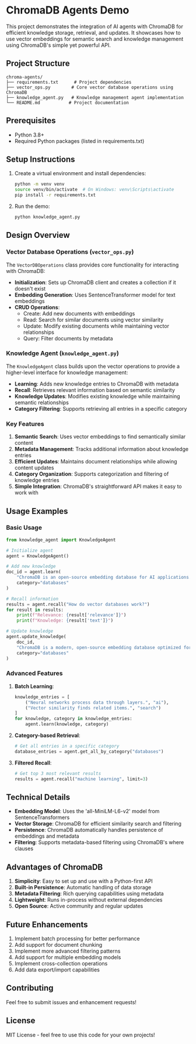 # ChromaDB Agents Demo

This project demonstrates the integration of AI agents with ChromaDB for efficient knowledge storage, retrieval, and updates. It showcases how to use vector embeddings for semantic search and knowledge management using ChromaDB's simple yet powerful API.

## Project Structure

```
chroma-agents/
├── requirements.txt      # Project dependencies
├── vector_ops.py        # Core vector database operations using ChromaDB
├── knowledge_agent.py   # Knowledge management agent implementation
└── README.md           # Project documentation
```

## Prerequisites

- Python 3.8+
- Required Python packages (listed in requirements.txt)

## Setup Instructions

1. Create a virtual environment and install dependencies:
   ```bash
   python -m venv venv
   source venv/bin/activate  # On Windows: venv\Scripts\activate
   pip install -r requirements.txt
   ```

2. Run the demo:
   ```bash
   python knowledge_agent.py
   ```

## Design Overview

### Vector Database Operations (`vector_ops.py`)

The `VectorDBOperations` class provides core functionality for interacting with ChromaDB:

- **Initialization**: Sets up ChromaDB client and creates a collection if it doesn't exist
- **Embedding Generation**: Uses SentenceTransformer model for text embeddings
- **CRUD Operations**:
  - Create: Add new documents with embeddings
  - Read: Search for similar documents using vector similarity
  - Update: Modify existing documents while maintaining vector relationships
  - Query: Filter documents by metadata

### Knowledge Agent (`knowledge_agent.py`)

The `KnowledgeAgent` class builds upon the vector operations to provide a higher-level interface for knowledge management:

- **Learning**: Adds new knowledge entries to ChromaDB with metadata
- **Recall**: Retrieves relevant information based on semantic similarity
- **Knowledge Updates**: Modifies existing knowledge while maintaining semantic relationships
- **Category Filtering**: Supports retrieving all entries in a specific category

### Key Features

1. **Semantic Search**: Uses vector embeddings to find semantically similar content
2. **Metadata Management**: Tracks additional information about knowledge entries
3. **Efficient Updates**: Maintains document relationships while allowing content updates
4. **Category Organization**: Supports categorization and filtering of knowledge entries
5. **Simple Integration**: ChromaDB's straightforward API makes it easy to work with

## Usage Examples

### Basic Usage

```python
from knowledge_agent import KnowledgeAgent

# Initialize agent
agent = KnowledgeAgent()

# Add new knowledge
doc_id = agent.learn(
    "ChromaDB is an open-source embedding database for AI applications.",
    category="databases"
)

# Recall information
results = agent.recall("How do vector databases work?")
for result in results:
    print(f"Relevance: {result['relevance']}")
    print(f"Knowledge: {result['text']}")

# Update knowledge
agent.update_knowledge(
    doc_id,
    "ChromaDB is a modern, open-source embedding database optimized for AI applications.",
    category="databases"
)
```

### Advanced Features

1. **Batch Learning**:
   ```python
   knowledge_entries = [
       ("Neural networks process data through layers.", "ai"),
       ("Vector similarity finds related items.", "search")
   ]
   for knowledge, category in knowledge_entries:
       agent.learn(knowledge, category)
   ```

2. **Category-based Retrieval**:
   ```python
   # Get all entries in a specific category
   database_entries = agent.get_all_by_category("databases")
   ```

3. **Filtered Recall**:
   ```python
   # Get top 3 most relevant results
   results = agent.recall("machine learning", limit=3)
   ```

## Technical Details

- **Embedding Model**: Uses the 'all-MiniLM-L6-v2' model from SentenceTransformers
- **Vector Storage**: ChromaDB for efficient similarity search and filtering
- **Persistence**: ChromaDB automatically handles persistence of embeddings and metadata
- **Filtering**: Supports metadata-based filtering using ChromaDB's where clauses

## Advantages of ChromaDB

1. **Simplicity**: Easy to set up and use with a Python-first API
2. **Built-in Persistence**: Automatic handling of data storage
3. **Metadata Filtering**: Rich querying capabilities using metadata
4. **Lightweight**: Runs in-process without external dependencies
5. **Open Source**: Active community and regular updates

## Future Enhancements

1. Implement batch processing for better performance
2. Add support for document chunking
3. Implement more advanced filtering patterns
4. Add support for multiple embedding models
5. Implement cross-collection operations
6. Add data export/import capabilities

## Contributing

Feel free to submit issues and enhancement requests!

## License

MIT License - feel free to use this code for your own projects!